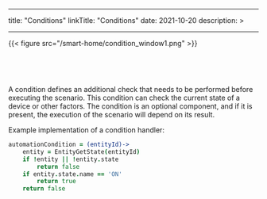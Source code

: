 
---
title: "Conditions"
linkTitle: "Conditions"
date: 2021-10-20
description: >
  
---

{{< figure src="/smart-home/condition_window1.png" >}}

&nbsp;

&nbsp;

A condition defines an additional check that needs to be performed before executing the scenario. This condition can check the current state of a device or other factors. The condition is an optional component, and if it is present, the execution of the scenario will depend on its result.

Example implementation of a condition handler:
```coffeescript
automationCondition = (entityId)->
    entity = EntityGetState(entityId)
    if !entity || !entity.state 
        return false
    if entity.state.name == 'ON'
        return true
    return false
```

